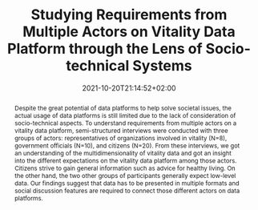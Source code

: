 ---
slug: studying-requirements-from-multiple-actors-on-vitality-data-platform-through-the-lens-of-socio-technical-systems
title: "Studying Requirements from Multiple Actors on Vitality Data Platform through the Lens of Socio-technical Systems"
layout: single
publitype: journal
subsection: journal
institution:
    logo: TUe
    name: "Eindhoven University of Technology"
    web: "https://www.tue.nl/en/"
    colo: "#c72125"
date: 2021-10-20T21:14:52+02:00
reference: "Wada K.,van Renswouw L., Wallner G., Lévy P., & Vos S. (2021). Studying Requirements from Multiple Actors on Vitality Data Platform through the Lens of Socio-technical Systems. International Journal of Affective Engineering. 20(4), 297-306."
abstract: "Despite the great potential of data platforms to help solve societal issues, the actual usage of data platforms is still limited due to the lack of consideration of socio-technical aspects. To understand requirements from multiple actors on a vitality data platform, semi-structured interviews were conducted with three groups of actors: representatives of organizations involved in vitality (N=8), government officials (N=10), and citizens (N=20). From these interviews, we got an understanding of the multidimensionality of vitality data and got an insight into the different expectations on the vitality data platform among those actors. Citizens strive to gain general information such as advice for healthy living. On the other hand, the two other groups of participants generally expect low-level data. Our findings suggest that data has to be presented in multiple formats and social discussion features are required to connect those different actors on data platforms."
link:
    paper: "https://www.jstage.jst.go.jp/article/ijae/20/4/20_IJAE-D-20-00041/_pdf/-char/en"
    journal: "https://www.jstage.jst.go.jp/article/ijae/20/4/20_IJAE-D-20-00041/_article/-char/en"
---